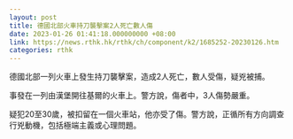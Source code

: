 ```yaml
---
layout: post
title: 德國北部火車持刀襲擊案2人死亡數人傷
date: 2023-01-26 01:41:18.000000000 +08:00
link: https://news.rthk.hk/rthk/ch/component/k2/1685252-20230126.htm
categories: rthk
---
```


德國北部一列火車上發生持刀襲擊案，造成2人死亡，數人受傷，疑兇被捕。

事發在一列由漢堡開往基爾的火車上。警方說，傷者中，3人傷勢嚴重。

疑犯20至30歲，被扣留在一個火車站，他亦受了傷。警方說，正循所有方向調查行兇動機，包括極端主義或心理問題。
